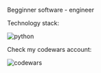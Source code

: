 Begginner software - engineer

Technology stack:

![python](https://img.shields.io/badge/-Python-<black>?style=flat-square&logo=python)


Check my codewars account:

![codewars](https://www.codewars.com/users/vadikvadik/badges/micro)